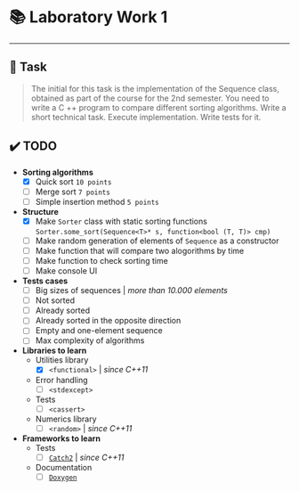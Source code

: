 # :books: Laboratory Work 1
---
## :page_facing_up: Task
> The initial for this task is the implementation of the Sequence<T> class, obtained as part of the course for the 2nd semester. You need to write a C ++ program to compare different sorting algorithms. Write a short technical task. Execute implementation. Write tests for it.

## :heavy_check_mark: **TODO**
- **Sorting algorithms**
    - [x] Quick sort `10 points`
    - [ ] Merge sort `7 points`
    - [ ] Simple insertion method `5 points`
- **Structure**
    - [x] Make `Sorter` class with static sorting functions `Sorter.some_sort(Sequence<T>* s, function<bool (T, T)> cmp)`
    - [ ] Make random generation of elements of `Sequence` as a constructor
    - [ ] Make function that will compare two alogorithms by time
    - [ ] Make function to check sorting time
    - [ ] Make console UI
- **Tests cases**
    - [ ] Big sizes of sequences | *more than 10.000 elements*
    - [ ] Not sorted
    - [ ] Already sorted
    - [ ] Already sorted in the opposite direction
    - [ ] Empty and one-element sequence
    - [ ] Max complexity of algorithms
- **Libraries to learn**
    - Utilities library
        - [x] `<functional>` | *since C++11*
    - Error handling
        - [ ] `<stdexcept>`
    - Tests
        - [ ] `<cassert>`
    - Numerics library
        - [ ] `<random>` | *since C++11*
- **Frameworks to learn**
    - Tests
        - [ ] [`Catch2`](https://github.com/catchorg/Catch2) | *since C++11*
    - Documentation
        - [ ] [`Doxygen`](https://www.doxygen.nl/index.html)
